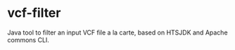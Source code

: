 # vcf-filter
Java tool to filter an input VCF file a la carte, based on HTSJDK and Apache commons CLI.
